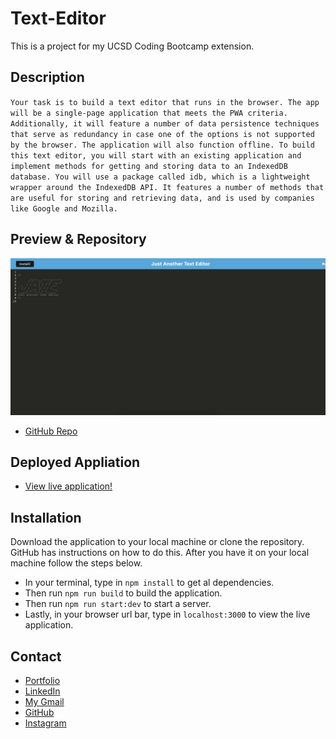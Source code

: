 # Text-Editor

This is a project for my UCSD Coding Bootcamp extension.

## Description

`Your task is to build a text editor that runs in the browser. The app will be a single-page application that meets the PWA criteria. Additionally, it will feature a number of data persistence techniques that serve as redundancy in case one of the options is not supported by the browser. The application will also function offline.
To build this text editor, you will start with an existing application and implement methods for getting and storing data to an IndexedDB database. You will use a package called idb, which is a lightweight wrapper around the IndexedDB API. It features a number of methods that are useful for storing and retrieving data, and is used by companies like Google and Mozilla.`

## Preview & Repository

<img src="./client/src/images/demo.png" alt="demo" title="demo">

- [GitHub Repo](https://github.com/latommyla/Text-Editor)

## Deployed Appliation

- [View live application!](https://texteditor-hw.herokuapp.com/)

## Installation

Download the application to your local machine or clone the repository. GitHub has instructions on how to do this. After you have it on your local machine follow the steps below.

- In your terminal, type in `npm install` to get al dependencies.
- Then run `npm run build` to build the application.
- Then run `npm run start:dev` to start a server.
- Lastly, in your browser url bar, type in `localhost:3000` to view the live application.

## Contact

- [Portfolio](https://tommymla.com/)
- [LinkedIn](https://www.linkedin.com/in/tommymla/)
- [My Gmail](mailto:tommyl.dmd@gmail.com)
- [GitHub](https://github.com/latommyla)
- [Instagram](https://instagram.com/latommyla)